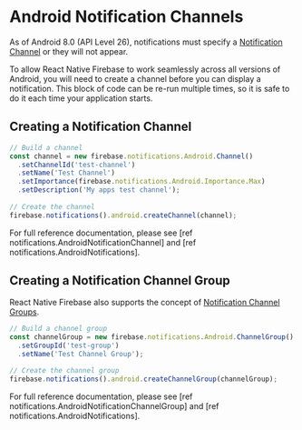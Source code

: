 # Android Notification Channels

As of Android 8.0 (API Level 26), notifications must specify a [Notification Channel](https://developer.android.com/guide/topics/ui/notifiers/notifications.html#ManageChannels) or they will not appear.  

To allow React Native Firebase to work seamlessly across all versions of Android, you will need to create a channel before you can display a notification.  This block of code can be re-run multiple times, so it is safe to do it each time your application starts.

## Creating a Notification Channel

```js
// Build a channel
const channel = new firebase.notifications.Android.Channel()
  .setChannelId('test-channel')
  .setName('Test Channel')
  .setImportance(firebase.notifications.Android.Importance.Max)
  .setDescription('My apps test channel');
  
// Create the channel
firebase.notifications().android.createChannel(channel);
```

For full reference documentation, please see [ref notifications.AndroidNotificationChannel] and [ref notifications.AndroidNotifications].

## Creating a Notification Channel Group

React Native Firebase also supports the concept of [Notification Channel Groups](https://developer.android.com/training/notify-user/channels.html#CreateChannelGroup).

```js
// Build a channel group
const channelGroup = new firebase.notifications.Android.ChannelGroup()
  .setGroupId('test-group')
  .setName('Test Channel Group');

// Create the channel group
firebase.notifications().android.createChannelGroup(channelGroup);
```

For full reference documentation, please see [ref notifications.AndroidNotificationChannelGroup] and [ref notifications.AndroidNotifications].